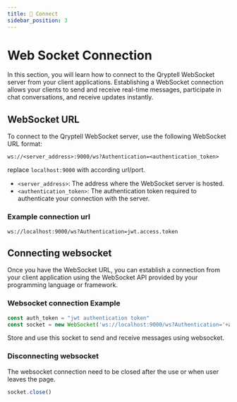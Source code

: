 ```yaml
---
title: 🔗 Connect
sidebar_position: 3
---
```


# Web Socket Connection

In this section, you will learn how to connect to the Qryptell WebSocket server from your client applications. Establishing a WebSocket connection allows your clients to send and receive real-time messages, participate in chat conversations, and receive updates instantly.

## WebSocket URL

To connect to the Qryptell WebSocket server, use the following WebSocket URL format:
```http
ws://<server_address>:9000/ws?Authentication=<authentication_token>
```
replace `localhost:9000` with according url/port.

- `<server_address>`: The address where the WebSocket server is hosted.
- `<authentication_token>`: The authentication token required to authenticate your connection with the server.

### Example connection url
```http
ws://localhost:9000/ws?Authentication=jwt.access.token
```

## Connecting websocket

Once you have the WebSocket URL, you can establish a connection from your client application using the WebSocket API provided by your programming language or framework.

### Websocket connection Example

```javascript
const auth_token = "jwt authentication token"
const socket = new WebSocket('ws://localhost:9000/ws?Authentication='+auth_token);
```

Store and use this socket to send and receive messages using websocket.

### Disconnecting websocket

The websocket connection need to be closed after the use or when user leaves the page.

```javascript
socket.close()
```
